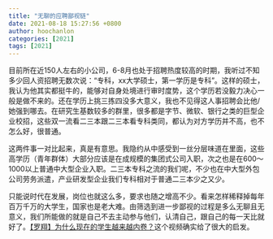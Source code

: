 ```yaml
---
title: "无聊的应聘鄙视链"
date: 2021-08-18 15:27:56 +0800
author: hoochanlon
categories: [2021]
tags: [2021]
---
```


目前所在近150人左右的小公司，6-8月也处于招聘热度较高的时期，我听过不知多少回人资招聘无数次说：“专科，xx大学硕士，第一学历是专科”。这样的硕士，我认为他其实都挺牛的，能够对自身处境进行审时度势，这个学历若没毅力决心一般是做不来的。还在学历上挑三拣四没多大意义，我也不见得这人事招聘会比他/她强到哪去。在研究生基数较多的群里，很多都是字节、微软、银行之类的巨型企业校招，这些双一流看二三本跟二三本看专科类同，都认为对方学历并不高，也不怎么好，很普通。

这两件事一对比起来，真是有意思。我隐约从中感受到一丝分层味道在里面，这些高学历（青年群体）大部分应该是在成规模的集团式公司入职，次之也是在600～1000以上普通中大型企业入职。二三本专科之流的我们呢，不少也在中大型外包公司劳务派遣，产业研发型企业我们专科相对于普通二三本少之又少。

只能说时代在发展，岗位也就这么多，要求也随之增高不少。看来怎样稀释掉每年百万千万的大学生，国家也是老大难。由筛选到进一步鄙视的过程是多么无聊且无意义，我们所能做的就是自己不去主动参与他们，认清自己，跟自己的每一天比就好了。[【罗翔】为什么现在的学生越来越内卷？](https://www.bilibili.com/video/BV16q4y1E7wR)这个视频确实给了很大的启发。
